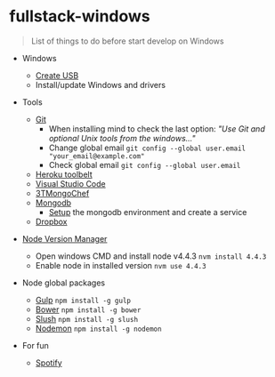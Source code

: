 # fullstack-windows
> List of things to do before start develop on Windows

- Windows
	- [Create USB](https://www.microsoft.com/en-us/software-download/windows10)
	- Install/update Windows and drivers
- Tools
  - [Git](https://git-scm.com/download/win)
    - When installing mind to check the last option: _"Use Git and optional Unix tools from the windows..."_
    - Change global email `git config --global user.email "your_email@example.com"`
    - Check global email `git config --global user.email`
  - [Heroku toolbelt](https://toolbelt.heroku.com/)
  - [Visual Studio Code](https://code.visualstudio.com/Docs/?dv=win)
  - [3TMongoChef](http://3t.io/mongochef/download/platform/)
  - [Mongodb](https://www.mongodb.com/download-center#community)
    - [Setup](https://docs.mongodb.com/manual/tutorial/install-mongodb-on-windows/#manually-create-a-windows-service-for-mongodb-community-edition) the mongodb environment and create a service
  - [Dropbox](https://www.dropbox.com/downloading) 
 - [Node Version Manager](https://github.com/coreybutler/nvm-windows/releases)
    - Open windows CMD and install node v4.4.3 `nvm install 4.4.3`
    - Enable node in installed version `nvm use 4.4.3`

- Node global packages
    - [Gulp](http://gulpjs.com/) `npm install -g gulp`
    - [Bower](http://bower.io/) `npm install -g bower`
    - [Slush](http://slushjs.github.io/) `npm install -g slush`
    - [Nodemon](http://nodemon.io/) `npm install -g nodemon`
- For fun
  - [Spotify](https://www.spotify.com/br/download/windows/) 
